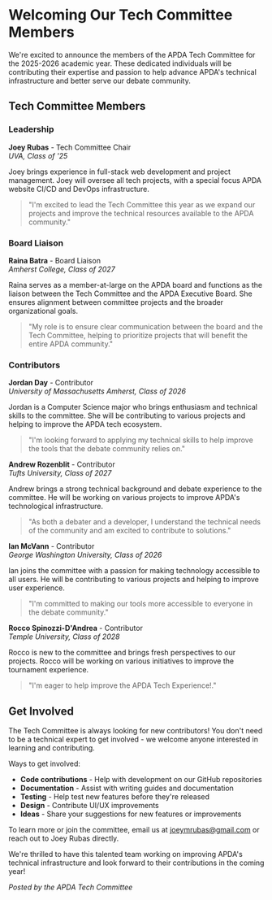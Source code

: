 # Welcoming Our Tech Committee Members

We're excited to announce the members of the APDA Tech Committee for the 2025-2026 academic year. These dedicated individuals will be contributing their expertise and passion to help advance APDA's technical infrastructure and better serve our debate community.

## Tech Committee Members

### Leadership

**Joey Rubas** - Tech Committee Chair  
*UVA, Class of '25*

Joey brings experience in full-stack web development and project management. Joey will oversee all tech projects, with a special focus APDA website CI/CD and DevOps infrastructure.

> "I'm excited to lead the Tech Committee this year as we expand our projects and improve the technical resources available to the APDA community."

### Board Liaison

**Raina Batra** - Board Liaison  
*Amherst College, Class of 2027*

Raina serves as a member-at-large on the APDA board and functions as the liaison between the Tech Committee and the APDA Executive Board. She ensures alignment between committee projects and the broader organizational goals.

> "My role is to ensure clear communication between the board and the Tech Committee, helping to prioritize projects that will benefit the entire APDA community."

### Contributors

**Jordan Day** - Contributor  
*University of Massachusetts Amherst, Class of 2026*

Jordan is a Computer Science major who brings enthusiasm and technical skills to the committee. She will be contributing to various projects and helping to improve the APDA tech ecosystem.

> "I'm looking forward to applying my technical skills to help improve the tools that the debate community relies on."

**Andrew Rozenblit** - Contributor  
*Tufts University, Class of 2027*

Andrew brings a strong technical background and debate experience to the committee. He will be working on various projects to improve APDA's technological infrastructure.

> "As both a debater and a developer, I understand the technical needs of the community and am excited to contribute to solutions."

**Ian McVann** - Contributor  
*George Washington University, Class of 2026*

Ian joins the committee with a passion for making technology accessible to all users. He will be contributing to various projects and helping to improve user experience.

> "I'm committed to making our tools more accessible to everyone in the debate community."

**Rocco Spinozzi-D'Andrea** - Contributor  
*Temple University, Class of 2028*

Rocco is new to the committee and brings fresh perspectives to our projects. Rocco will be working on various initiatives to improve the tournament experience.

> "I'm eager to help improve the APDA Tech Experience!."

## Get Involved

The Tech Committee is always looking for new contributors! You don't need to be a technical expert to get involved - we welcome anyone interested in learning and contributing.

Ways to get involved:
- **Code contributions** - Help with development on our GitHub repositories
- **Documentation** - Assist with writing guides and documentation
- **Testing** - Help test new features before they're released
- **Design** - Contribute UI/UX improvements
- **Ideas** - Share your suggestions for new features or improvements

To learn more or join the committee, email us at joeymrubas@gmail.com or reach out to Joey Rubas directly.

We're thrilled to have this talented team working on improving APDA's technical infrastructure and look forward to their contributions in the coming year!

*Posted by the APDA Tech Committee*
